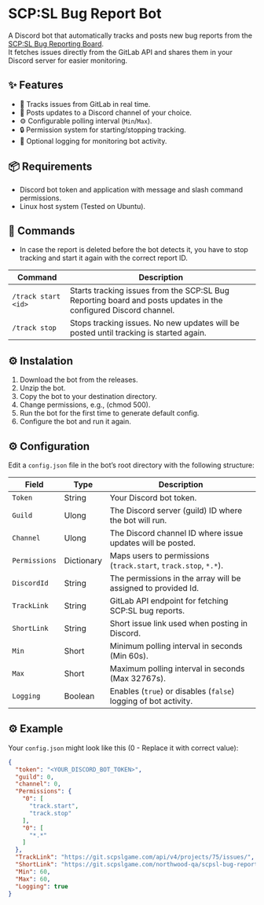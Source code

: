 # SCP:SL Bug Report Bot  

A Discord bot that automatically tracks and posts new bug reports from the [SCP:SL Bug Reporting Board](https://git.scpslgame.com/northwood-qa/scpsl-bug-reporting/-/boards/15?milestone_title=No%20Milestone).  
It fetches issues directly from the GitLab API and shares them in your Discord server for easier monitoring.  

## ✨ Features  
- 🔗 Tracks issues from GitLab in real time.  
- 📢 Posts updates to a Discord channel of your choice.  
- ⚙️ Configurable polling interval (`Min`/`Max`).  
- 🔒 Permission system for starting/stopping tracking.  
- 📝 Optional logging for monitoring bot activity.  

## 📦 Requirements

- Discord bot token and application with message and slash command permissions.
- Linux host system (Tested on Ubuntu).

## 📖 Commands  

- In case the report is deleted before the bot detects it, you have to stop tracking and start it again with the correct report ID.

| Command       | Description              |
|---------------|--------------------------|
| `/track start <id>` | Starts tracking issues from the SCP:SL Bug Reporting board and posts updates in the configured Discord channel. |
| `/track stop`  | Stops tracking issues. No new updates will be posted until tracking is started again. |

## ⚙️ Instalation

1. Download the bot from the releases.
2. Unzip the bot.
3. Copy the bot to your destination directory. 
4. Change permissions, e.g., (chmod 500).
5. Run the bot for the first time to generate default config.
6. Configure the bot and run it again.

## ⚙️ Configuration  

Edit a `config.json` file in the bot’s root directory with the following structure:  

| Field        | Type    | Description                                                                 |
|--------------|---------|-----------------------------------------------------------------------------|
| `Token`      | String  | Your Discord bot token.                                                     |
| `Guild`      | Ulong   | The Discord server (guild) ID where the bot will run.                       |
| `Channel`    | Ulong   | The Discord channel ID where issue updates will be posted.                  |
| `Permissions`| Dictionary  | Maps users to permissions (`track.start`, `track.stop`, `*.*`).    |
| `DiscordId`  | String  | The permissions in the array will be assigned to provided Id.               |
| `TrackLink`  | String  | GitLab API endpoint for fetching SCP:SL bug reports.                        |
| `ShortLink`  | String  | Short issue link used when posting in Discord.                              |
| `Min`        | Short  | Minimum polling interval in seconds (Min 60s).                              |
| `Max`        | Short  | Maximum polling interval in seconds (Max 32767s).                           |
| `Logging`    | Boolean | Enables (`true`) or disables (`false`) logging of bot activity.             |

## ⚙️ Example

Your `config.json` might look like this (0 - Replace it with correct value):  

```json
{
  "token": "<YOUR_DISCORD_BOT_TOKEN>",
  "guild": 0,
  "channel": 0,
  "Permissions": {
    "0": [
      "track.start",
      "track.stop"
    ],
    "0": [
      "*.*"
    ]
  },
  "TrackLink": "https://git.scpslgame.com/api/v4/projects/75/issues/",
  "ShortLink": "https://git.scpslgame.com/northwood-qa/scpsl-bug-reporting/-/issues/",
  "Min": 60,
  "Max": 60,
  "Logging": true
}
